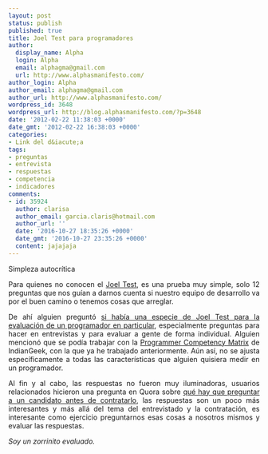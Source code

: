 ```yaml
---
layout: post
status: publish
published: true
title: Joel Test para programadores
author:
  display_name: Alpha
  login: Alpha
  email: alphagma@gmail.com
  url: http://www.alphasmanifesto.com/
author_login: Alpha
author_email: alphagma@gmail.com
author_url: http://www.alphasmanifesto.com/
wordpress_id: 3648
wordpress_url: http://blog.alphasmanifesto.com/?p=3648
date: '2012-02-22 11:38:03 +0000'
date_gmt: '2012-02-22 16:38:03 +0000'
categories:
- Link del d&iacute;a
tags:
- preguntas
- entrevista
- respuestas
- competencia
- indicadores
comments:
- id: 35924
  author: clarisa
  author_email: garcia.claris@hotmail.com
  author_url: ''
  date: '2016-10-27 18:35:26 +0000'
  date_gmt: '2016-10-27 23:35:26 +0000'
  content: jajajaja
---
```


Simpleza autocrítica

<p style="text-align: justify;">Para quienes no conocen el <a href="http://www.joelonsoftware.com/articles/fog0000000043.html">Joel Test</a>, es una prueba muy simple, solo 12 preguntas que nos gu&iacute;an a darnos cuenta si nuestro equipo de desarrollo va por el buen camino o tenemos cosas que arreglar.</p>
<p style="text-align: justify;">De ah&iacute; alguien pregunt&oacute; <a href="http://programmers.stackexchange.com/questions/135170/the-joel-tests-equivalent-for-measuring-a-programmer">si hab&iacute;a una especie de Joel Test para la evaluaci&oacute;n de un programador en particular</a>, especialmente preguntas para hacer en entrevistas y para evaluar a gente de forma individual. Alguien mencion&oacute; que se pod&iacute;a trabajar con la <a href="http://www.indiangeek.net/wp-content/uploads/Programmer%20competency%20matrix.htm">Programmer Competency Matrix</a> de IndianGeek, con la que ya he trabajado anteriormente. A&uacute;n as&iacute;, no se ajusta espec&iacute;ficamente a todas las caracter&iacute;sticas que alguien quisiera medir en un programador.</p>
<p style="text-align: justify;">Al fin y al cabo, las respuestas no fueron muy iluminadoras, usuarios relacionados hicieron una pregunta en Quora sobre <a href="http://www.quora.com/What-do-you-absolutely-have-to-know-about-a-programmer-software-engineer-before-hiring-him">qu&eacute; hay que preguntar a un candidato antes de contratarlo</a>, las respuestas son un poco m&aacute;s interesantes y m&aacute;s all&aacute; del tema del entrevistado y la contrataci&oacute;n, es interesante como ejercicio preguntarnos esas cosas a nosotros mismos y evaluar las respuestas.</p>
<p style="text-align: justify;"><em>Soy un zorrinito evaluado.</em></p>
